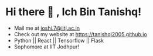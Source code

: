 # Hi there 👋 , Ich Bin Tanishq!

- Mail me at joshi.7@iitj.ac.in
- Check out my website at https://tanishqj2005.github.io
- Python || React || Tensorflow || Flask
- Sophomore at IIT Jodhpur!
<!--
**tanishqj2005/tanishqj2005** is a ✨ _special_ ✨ repository because its `README.md` (this file) appears on your GitHub profile.

Here are some ideas to get you started:

- 🔭 I’m currently working on ...
- 🌱 I’m currently learning ...
- 👯 I’m looking to collaborate on ...
- 🤔 I’m looking for help with ...
- 💬 Ask me about ...
- 📫 How to reach me: ...
- 😄 Pronouns: ...
- ⚡ Fun fact: ...
-->
